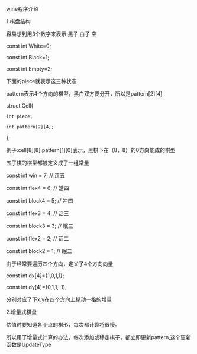 wine程序介绍

1.棋盘结构

容易想到用3个数字来表示:黑子 白子 空

const int White=0;

const int Black=1;

const int Empty=2;

下面的piece就表示这三种状态

pattern表示4个方向的棋型，黑白双方要分开，所以是pattern[2][4]

struct Cell{

	int piece;

	int pattern[2][4];

};

例子:cell[8][8].pattern[1][0]表示，黑棋下在（8，8）的0方向能成的棋型

五子棋的棋型都被定义成了一组常量

const int win = 7;              // 连五

const int flex4 = 6;            // 活四

const int block4 = 5;           // 冲四

const int flex3 = 4;            // 活三

const int block3 = 3;           // 眠三

const int flex2 = 2;            // 活二

const int block2 = 1;           // 眠二


由于经常要遍历四个方向，定义了4个方向向量

const int dx[4]={1,0,1,1};

const int dy[4]={0,1,1,-1};

分别对应了下x,y在四个方向上移动一格的增量



2.增量式棋盘

估值时要知道各个点的棋形，每次都计算将很慢。

所以用了增量式计算的办法，每次添加或移走棋子，都立即更新pattern,这个更新函数是UpdateType

